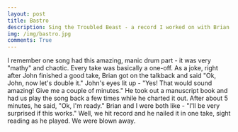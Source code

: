 ```yaml
---
layout: post
title: Bastro 
description: Sing the Troubled Beast - a record I worked on with Brian Paulsen and John McEntire in 1990...
img: /img/bastro.jpg
comments: True
---
```


I remember one song had this amazing, manic drum part - it was very "mathy" and chaotic. Every take was basically a one-off. As a joke, right after John finished a good take, Brian got on the talkback and said "Ok, John, now let's double it." John's eyes lit up - "Yes! That would sound amazing!  Give me a couple of minutes." He took out a manuscript book and had us play the song back a few times while he charted it out. After about 5 minutes, he said, "Ok, I'm ready." Brian and I were both like - "I'll be very surprised if this works." Well, we hit record and he nailed it in one take, sight reading as he played. We were blown away. 